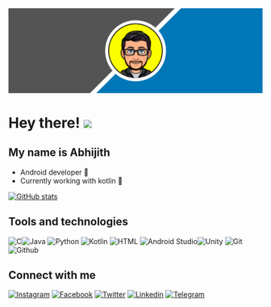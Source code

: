 <img src="banner.png">

# Hey there! <img src="https://raw.githubusercontent.com/MartinHeinz/MartinHeinz/master/wave.gif" width="30px">

## My name is Abhijith
- Android developer :iphone:
- Currently working with kotlin :rocket:

[![GitHub stats](https://github-readme-stats.vercel.app/api?&username=Abhijith-K-S&count_private=true&show_icons=true&theme=merko)](https://github.com/anuraghazra/github-readme-stats)

## Tools and technologies
<img alt="C" src="https://cdn0.iconfinder.com/data/icons/mobile-device/512/latin-letter-uppercase-c-keyboard-round-2-128.png" width=30px/><img alt="Java" src="https://cdn4.iconfinder.com/data/icons/logos-and-brands/512/181_Java_logo_logos-128.png" width=30px/>
<img alt="Python" src="https://cdn4.iconfinder.com/data/icons/logos-and-brands/512/267_Python_logo-256.png" width=30px/>
<img alt="Kotlin" src="https://img.icons8.com/color/452/kotlin.png" width=30px/>
<img alt="HTML" src="https://cdn1.iconfinder.com/data/icons/logotypes/32/badge-html-5-256.png" width=30px/>
<img alt="Android Studio" src="https://img.icons8.com/color/2x/android-studio--v2.png" width=30px/><img alt="Unity" src="https://img.icons8.com/fluency/2x/unity.png" width=30px/>
<img alt="Git" src="https://img.icons8.com/color/2x/git.png" width=30px/>
<img alt="Github" src="https://img.icons8.com/ios-filled/2x/github.png" width=30px/>


## Connect with me

[<img alt="Instagram" src="https://cdn2.iconfinder.com/data/icons/social-icons-33/128/Instagram-128.png" width=30px />](https://instagram.com/_abhijith.k.s_)
[<img alt="Facebook" src="https://cdn1.iconfinder.com/data/icons/logotypes/32/square-facebook-128.png" width=30px />](https://www.facebook.com/abhijith.ks.9256028/)
[<img alt="Twitter" src="https://cdn2.iconfinder.com/data/icons/social-media-2285/512/1_Twitter3_colored_svg-128.png" width=30px />](https://twitter.com/_abhijith_k_s_)
[<img alt="Linkedin" src="https://cdn2.iconfinder.com/data/icons/social-media-2285/512/1_Linkedin_unofficial_colored_svg-128.png" width=30px />](https://www.linkedin.com/in/abhijithks/)
[<img alt="Telegram" src="https://cdn2.iconfinder.com/data/icons/social-media-applications/64/social_media_applications_19-telegram-128.png" width=30px />](https://t.me/abhijithks)
